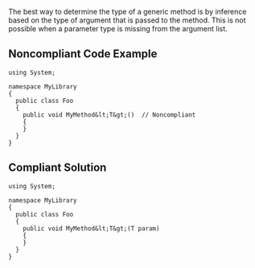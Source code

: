 
The best way to determine the type of a generic method is by inference based on the type of argument that is passed to the method. This is not possible when a parameter type is missing from the argument list.

## Noncompliant Code Example


    using System;
    
    namespace MyLibrary
    {
      public class Foo
      {
        public void MyMethod&lt;T&gt;()  // Noncompliant
        {
        }
      }
    }


## Compliant Solution


    using System;
    
    namespace MyLibrary
    {
      public class Foo
      {
        public void MyMethod&lt;T&gt;(T param)
        {
        }
      }
    }

